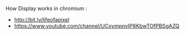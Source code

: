 How Display works in chromium : 
 - http://bit.ly/lifeofapixel
 - https://www.youtube.com/channel/UCxympnvIP8KbwTOfPBSgAZQ
